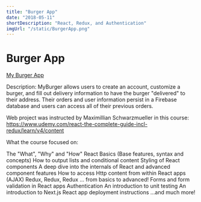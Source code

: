 ```yaml
---
title: "Burger App"
date: "2018-05-11"
shortDescription: "React, Redux, and Authentication"
imgUrl: "/static/BurgerApp.png"
---
```


# Burger App

[My Burger App](https://react-burger-app-4abd8.firebaseapp.com)

Description: MyBurger allows users to create an account, customize a burger, and fill out delivery information to have the burger "delivered" to their address. Their orders and user information persist in a Firebase database and users can access all of their previous orders.

Web project was instructed by Maximillian Schwarzmueller in this course: https://www.udemy.com/react-the-complete-guide-incl-redux/learn/v4/content

What the course focused on:

The "What", "Why" and "How" React Basics (Base features, syntax and concepts) How to output lists and conditional content Styling of React components A deep dive into the internals of React and advanced component features How to access Http content from within React apps (AJAX) Redux, Redux, Redux ... from basics to advanced! Forms and form validation in React apps Authentication An introduction to unit testing An introduction to Next.js React app deployment instructions ...and much more!

